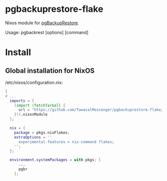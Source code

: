 # pgbackuprestore-flake
Nixos module for [pgBackupRestore](https://github.com/pgbackrest/pgbackrest).

Usage:
    pgbackrest [options] [command]

# Install

## Global installation for NixOS

/etc/nixos/configuration.nix:

```nix
{
# ...
  imports = [
    (import (fetchTarball {
      url = "https://github.com/TawasalMessenger/pgbackuprestore-flake/archive/2.22.tar.gz";
    })).nixosModule
  ];

  nix = {
    package = pkgs.nixFlakes;
    extraOptions = ''
      experimental-features = nix-command flakes;
    '';
  };

  environment.systemPackages = with pkgs; [
      ...
      pgbr
    ];

```

